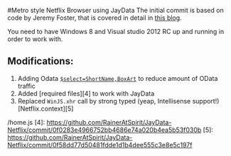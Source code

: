 #Metro style Netflix Browser using JayData
The initial commit is based on code by Jeremy Foster, that is covered in detail in [this blog][1].

You need to have Windows 8 and Visual studio 2012 RC up and running in order to work with.


## Modifications:
1. Adding Odata [`$select=ShortName,BoxArt`][3] to reduce amount of OData traffic
2. Added [required files][4] to work with JayData
3. Replaced `WinJS.xhr` call by strong typed (yeap, Intellisense support!) [Netflix.context][5]



[1]: http://codefoster.com/post/2012/06/13/netflixstage1.aspx
[2]: http://www.javdata.org
[3]: https://github.com/RainerAtSpirit/JayData-Netflix/commit/859a271e66468489774a215a7e55afe3c582ebf1#pages/home
/home.js
[4]: https://github.com/RainerAtSpirit/JayData-Netflix/commit/0f0283e4966752bb4686e74a020b4ea5b53f030b
[5]: https://github.com/RainerAtSpirit/JayData-Netflix/commit/0f58dd77d50481fdde1d1b4dee555c3e8e5c197f